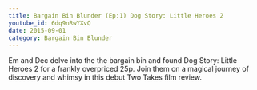 ```yaml
---
title: Bargain Bin Blunder (Ep:1) Dog Story: Little Heroes 2 
youtube_id: 6dq9nRwYXvQ
date: 2015-09-01
category: Bargain Bin Blunder
---
```

Em and Dec delve into the the bargain bin and found Dog Story: Little Heroes 2 for a frankly overpriced 25p. Join them on a magical journey of discovery and whimsy in this debut Two Takes film review.
